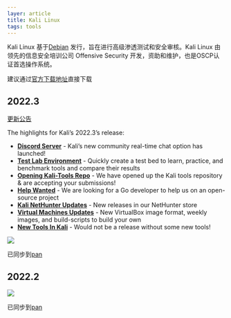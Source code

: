 ```yaml
---
layer: article
title: Kali Linux
tags: tools 
---
```



Kali Linux 基于[Debian](https://www.debian.org/) 发行，旨在进行高级渗透测试和安全审核。Kali Linux 由领先的信息安全培训公司 Offensive Security 开发，资助和维护，也是OSCP认证首选操作系统。

建议通过[官方下载地址](https://www.kali.org/get-kali/)直接下载

## 2022.3

[更新公告](https://www.kali.org/blog/kali-linux-2022-3-release/)

The highlights for Kali’s 2022.3’s release:

- **[Discord Server](https://www.kali.org/blog/kali-linux-2022-3-release/#kali-is-on-discord)** - Kali’s new community real-time chat option has launched!
- **[Test Lab Environment](https://www.kali.org/blog/kali-linux-2022-3-release/#test-lab-environment)** - Quickly create a test bed to learn, practice, and benchmark tools and compare their results
- **[Opening Kali-Tools Repo](https://www.kali.org/blog/kali-linux-2022-3-release/#kali-tools-documentation)** - We have opened up the Kali tools repository & are accepting your submissions!
- **[Help Wanted](https://www.kali.org/blog/kali-linux-2022-3-release/#help-wanted)** - We are looking for a Go developer to help us on an open-source project
- **[Kali NetHunter Updates](https://www.kali.org/blog/kali-linux-2022-3-release/#kali-nethunter-updates)** - New releases in our NetHunter store
- **[Virtual Machines Updates](https://www.kali.org/blog/kali-linux-2022-3-release/#kali-for-virtual-machines)** - New VirtualBox image format, weekly images, and build-scripts to build your own
- **[New Tools In Kali](https://www.kali.org/blog/kali-linux-2022-3-release/#new-tools-in-kali)** - Would not be a release without some new tools!

![](https://www.kali.org/blog/kali-linux-2022-3-release/images/banner-2022.3-release.jpg)

已同步到[pan](https://pan.iihack.com/Kali%20Linux/2022.3)

## 2022.2

![](https://www.kali.org/blog/kali-linux-2022-2-release/images/banner-2022.2-release.jpg)

已同步到[pan](https://pan.iihack.com/Kali%20Linux/2022.2)

